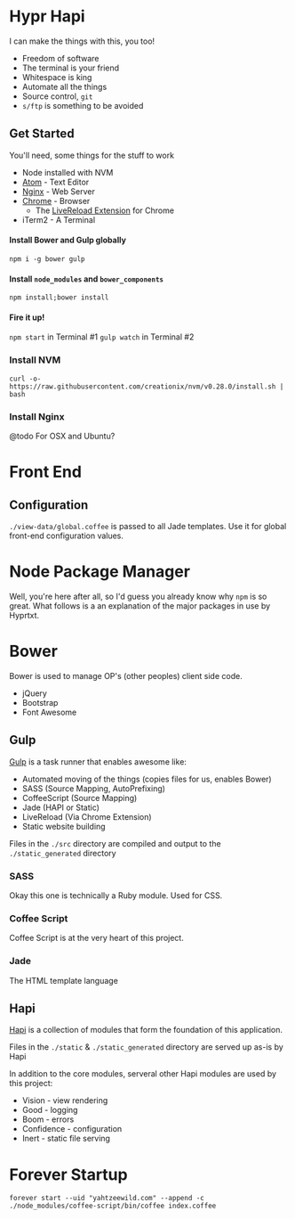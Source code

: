 # Hypr Hapi

I can make the things with this, you too!

* Freedom of software
* The terminal is your friend
* Whitespace is king
* Automate all the things
* Source control, `git`
* `s/ftp` is something to be avoided

## Get Started

You'll need, some things for the stuff to work

* Node installed with NVM
* [Atom](https://atom.io/) - Text Editor
* [Nginx](https://www.nginx.com/) - Web Server
* [Chrome](https://www.google.com/chrome/) - Browser
  * The [LiveReload Extension](https://chrome.google.com/webstore/detail/livereload/jnihajbhpnppcggbcgedagnkighmdlei?hl=en) for Chrome
* iTerm2 - A Terminal

#### Install Bower and Gulp globally

`npm i -g bower gulp`

#### Install `node_modules` and `bower_components`

`npm install;bower install`

#### Fire it up!

`npm start` in Terminal #1
`gulp watch` in Terminal #2

### Install NVM

`curl -o- https://raw.githubusercontent.com/creationix/nvm/v0.28.0/install.sh | bash`

### Install Nginx

@todo For OSX and Ubuntu?

# Front End

## Configuration

`./view-data/global.coffee` is passed to all Jade templates. Use it for global front-end configuration values.

# Node Package Manager

Well, you're here after all, so I'd guess you already know why `npm` is so great. What follows is a an explanation of the major packages in use by Hyprtxt.

# Bower

Bower is used to manage OP's (other peoples) client side code.

* jQuery
* Bootstrap
* Font Awesome

## Gulp

[Gulp](http://gulpjs.com/) is a task runner that enables awesome like:

* Automated moving of the things (copies files for us, enables Bower)
* SASS (Source Mapping, AutoPrefixing)
* CoffeeScript (Source Mapping)
* Jade (HAPI or Static)
* LiveReload (Via Chrome Extension)
* Static website building

Files in the `./src` directory are compiled and output to the `./static_generated` directory

### SASS

Okay this one is technically a Ruby module. Used for CSS.

### Coffee Script

Coffee Script is at the very heart of this project.

### Jade

The HTML template language

## Hapi

[Hapi](http://hapijs.com/) is a collection of modules that form the foundation of this application.

Files in the `./static` & `./static_generated` directory are served up as-is by Hapi

In addition to the core modules, serveral other Hapi modules are used by this project:

* Vision - view rendering
* Good - logging
* Boom - errors
* Confidence - configuration
* Inert - static file serving

# Forever Startup

```
forever start --uid "yahtzeewild.com" --append -c ./node_modules/coffee-script/bin/coffee index.coffee
```
